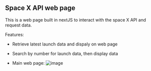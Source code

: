 ## Space X API web page

This is a web page built in nextJS to interact with the space X API and request data.

Features:
- Retrieve latest launch data and dispaly on web page
- Search by number for launch data, then display data

- Main web page:
![image](https://user-images.githubusercontent.com/48734833/235582733-325f87b3-abe8-4d5e-82b6-99f0fed98e38.png)

